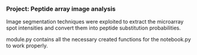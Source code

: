 ### Project: Peptide array image analysis

Image segmentation techniques were exploited to extract the microarray spot intensities and convert them into peptide substitution probabilities.

module.py contains all the necessary created functions for the notebook.py to work properly.

